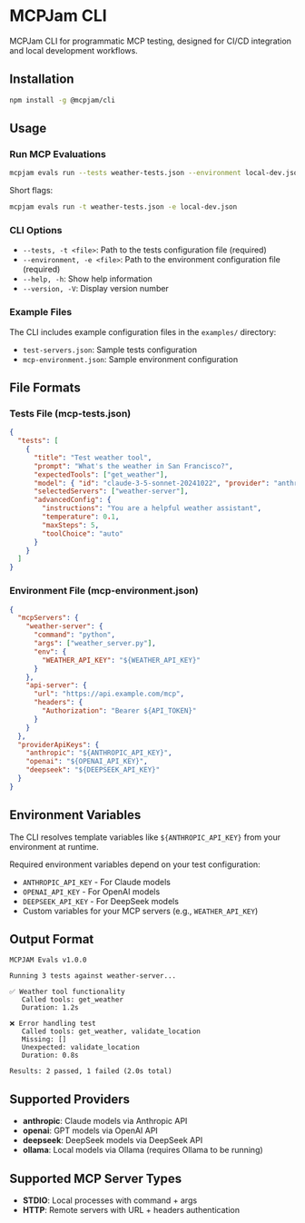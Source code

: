# MCPJam CLI

MCPJam CLI for programmatic MCP testing, designed for CI/CD integration and local development workflows.

## Installation

```bash
npm install -g @mcpjam/cli
```

## Usage

### Run MCP Evaluations

```bash
mcpjam evals run --tests weather-tests.json --environment local-dev.json
```

Short flags:
```bash
mcpjam evals run -t weather-tests.json -e local-dev.json
```

### CLI Options

- `--tests, -t <file>`: Path to the tests configuration file (required)
- `--environment, -e <file>`: Path to the environment configuration file (required)
- `--help, -h`: Show help information
- `--version, -V`: Display version number

### Example Files

The CLI includes example configuration files in the `examples/` directory:

- `test-servers.json`: Sample tests configuration
- `mcp-environment.json`: Sample environment configuration

## File Formats

### Tests File (mcp-tests.json)

```json
{
  "tests": [
    {
      "title": "Test weather tool",
      "prompt": "What's the weather in San Francisco?",
      "expectedTools": ["get_weather"],
      "model": { "id": "claude-3-5-sonnet-20241022", "provider": "anthropic" },
      "selectedServers": ["weather-server"],
      "advancedConfig": {
        "instructions": "You are a helpful weather assistant",
        "temperature": 0.1,
        "maxSteps": 5,
        "toolChoice": "auto"
      }
    }
  ]
}
```

### Environment File (mcp-environment.json)

```json
{
  "mcpServers": {
    "weather-server": {
      "command": "python",
      "args": ["weather_server.py"],
      "env": {
        "WEATHER_API_KEY": "${WEATHER_API_KEY}"
      }
    },
    "api-server": {
      "url": "https://api.example.com/mcp",
      "headers": {
        "Authorization": "Bearer ${API_TOKEN}"
      }
    }
  },
  "providerApiKeys": {
    "anthropic": "${ANTHROPIC_API_KEY}",
    "openai": "${OPENAI_API_KEY}",
    "deepseek": "${DEEPSEEK_API_KEY}"
  }
}
```

## Environment Variables

The CLI resolves template variables like `${ANTHROPIC_API_KEY}` from your environment at runtime.

Required environment variables depend on your test configuration:
- `ANTHROPIC_API_KEY` - For Claude models
- `OPENAI_API_KEY` - For OpenAI models  
- `DEEPSEEK_API_KEY` - For DeepSeek models
- Custom variables for your MCP servers (e.g., `WEATHER_API_KEY`)

## Output Format

```
MCPJAM Evals v1.0.0

Running 3 tests against weather-server...

✅ Weather tool functionality
   Called tools: get_weather
   Duration: 1.2s

❌ Error handling test
   Called tools: get_weather, validate_location
   Missing: []
   Unexpected: validate_location
   Duration: 0.8s

Results: 2 passed, 1 failed (2.0s total)
```

## Supported Providers

- **anthropic**: Claude models via Anthropic API
- **openai**: GPT models via OpenAI API
- **deepseek**: DeepSeek models via DeepSeek API
- **ollama**: Local models via Ollama (requires Ollama to be running)

## Supported MCP Server Types

- **STDIO**: Local processes with command + args
- **HTTP**: Remote servers with URL + headers authentication